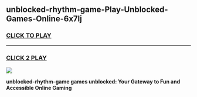 
## unblocked-rhythm-game-Play-Unblocked-Games-Online-6x7lj
<h3>
<a href="https://premium76.site?title=unblocked-rhythm-game&ref=24A">CLICK TO PLAY</a></h3>
<hr>

<h3>
<a href="https://premium76.site?title=unblocked-rhythm-game&ref=24A">CLICK 2 PLAY</a>
  
</h3>

<a href="https://premium76.site?title=unblocked-rhythm-game&ref=24A"><img src="https://clearcache.store/games.png"></a>


**unblocked-rhythm-game games unblocked: Your Gateway to Fun and Accessible Online Gaming**
